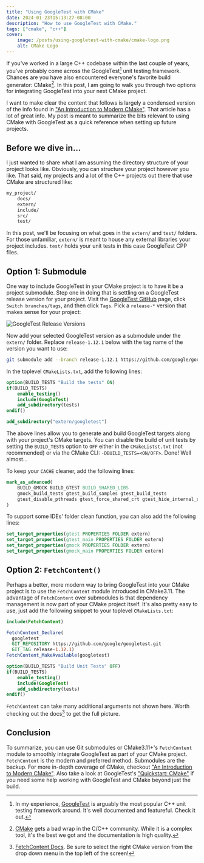 ```yaml
---
title: "Using GoogleTest with CMake"
date: 2024-01-23T15:13:27-08:00
description: "How to use GoogleTest with CMake."
tags: ["cmake", "c++"]
cover:
    image: /posts/using-googletest-with-cmake/cmake-logo.png
    alt: CMake Logo
---
```


If you've worked in a large C++ codebase within the last couple of years, you've
probably come across the GoogleTest[^1] unit testing framework. Chances are
you have also encountered everyone's favorite build generator: CMake[^2]. In
this post, I am going to walk you through two options for integrating GoogleTest
into your next CMake project.

I want to make clear the content that follows is largely a condensed version of
the info found in ["An Introduction to Modern CMake"][3]. That article has a lot
of great info. My post is meant to summarize the bits relevant to using CMake
with GoogleTest as a quick reference when setting up future projects.

## Before we dive in...

I just wanted to share what I am assuming the directory structure of your
project looks like. Obviously, you can structure your project however you like.
That said, my projects and a lot of the C++ projects out there that use CMake
are structured like:

```bash
my_project/
    docs/
    extern/
    include/
    src/
    test/
```

In this post, we'll be focusing on what goes in the `extern/` and `test/`
folders. For those unfamiliar, `extern/` is meant to house any external
libraries your project includes. `test/` holds your unit tests in this case
GoogleTest CPP files.

## Option 1: Submodule

One way to include GoogleTest in your CMake project is to have it be a project
submodule. Step one in doing that is settling on a GoogleTest release version
for your project. Visit the [GoogleTest GitHub][1] page, click `Switch
branches/tags`, and then click `Tags`. Pick a `release-*` version that makes
sense for your project:

![GoogleTest Release Versions](/posts/using-googletest-with-cmake/gtest-releases.png#center)

Now add your selected GoogleTest version as a submodule under the `extern/`
folder. Replace `release-1.12.1` below with the tag name of the version you want
to use:

```bash
git submodule add --branch release-1.12.1 https://github.com/google/googletest.git extern
```

In the toplevel `CMakeLists.txt`, add the following lines:

```cmake
option(BUILD_TESTS "Build the tests" ON)
if(BUILD_TESTS)
    enable_testing()
    include(GoogleTest)
    add_subdirectory(tests)
endif()

add_subdirectory("extern/googletest")
```

The above lines allow you to generate and build GoogleTest targets along with
your project's CMake targets. You can disable the build of unit tests by setting
the `BUILD_TESTS` option to `OFF` either in the `CMakeListst.txt` (not
recommended) or via the CMake CLI: `-DBUILD_TESTS=<ON/OFF>`. Done! Well
almost...

To keep your `CACHE` cleaner, add the following lines:

```cmake
mark_as_advanced(
    BUILD_GMOCK BUILD_GTEST BUILD_SHARED_LIBS
    gmock_build_tests gtest_build_samples gtest_build_tests
    gtest_disable_pthreads gtest_force_shared_crt gtest_hide_internal_symbols
)
```

To support some IDEs' folder clean function, you can also add the following
lines:

```cmake
set_target_properties(gtest PROPERTIES FOLDER extern)
set_target_properties(gtest_main PROPERTIES FOLDER extern)
set_target_properties(gmock PROPERTIES FOLDER extern)
set_target_properties(gmock_main PROPERTIES FOLDER extern)
```

## Option 2: `FetchContent()`

Perhaps a better, more modern way to bring GoogleTest into your CMake project
is to use the `FetchContent` module introduced in CMake3.11. The advantage of
`FetchContent` over submodules is that dependency management is now part of
your CMake project itself. It's also pretty easy to use, just add the following
snippet to your toplevel `CMakeLists.txt`:

```cmake
include(FetchContent)

FetchContent_Declare(
  googletest
  GIT_REPOSITORY https://github.com/google/googletest.git
  GIT_TAG release-1.12.1)
FetchContent_MakeAvailable(googletest)

option(BUILD_TESTS "Build Unit Tests" OFF)
if(BUILD_TESTS)
    enable_testing()
    include(GoogleTest)
    add_subdirectory(tests)
endif()
```

`FetchContent` can take many additional arguments not shown here. Worth checking
out the docs[^3] to get the full picture.

## Conclusion

To summarize, you can use Git submodules or CMake3.11+'s `FetchContent` module
to smoothly integrate GoogleTest as part of your CMake project. `FetchContent`
is the modern and preferred method. Submodules are the backup. For more
in-depth coverage of CMake, checkout ["An Introduction to Modern CMake"][3].
Also take a look at GoogleTest's ["Quickstart: CMake"][5] if you need some help
working with GoogleTest and CMake beyond just the build.

[1]: https://github.com/google/googletest
[2]: https://cmake.org/getting-started/
[3]: https://cliutils.gitlab.io/modern-cmake/
[4]: https://cmake.org/cmake/help/latest/module/FetchContent.html
[5]: https://google.github.io/googletest/quickstart-cmake.html

[^1]: In my experience, [GoogleTest][1] is arguably the most popular C++ unit
    testing framework around. It's well documented and featureful. Check it out.
[^2]: [CMake][2] gets a bad wrap in the C/C++ community. While it is a complex
    tool, it's the best we got and the documentation is high quality.
[^3]: [FetchContent Docs][4]. Be sure to select the right CMake version from the
    drop down menu in the top left of the screen!
